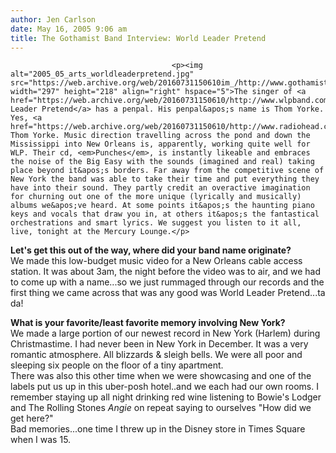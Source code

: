 ```yaml
---
author: Jen Carlson
date: May 16, 2005 9:06 am
title: The Gothamist Band Interview: World Leader Pretend
---
```


	
										<p><img alt="2005_05_arts_worldleaderpretend.jpg" src="https://web.archive.org/web/20160731150610im_/http://www.gothamist.com/images/2005_05_arts_worldleaderpretend.jpg" width="297" height="218" align="right" hspace="5">The singer of <a href="https://web.archive.org/web/20160731150610/http://www.wlpband.com/">World Leader Pretend</a> has a penpal. His penpal&apos;s name is Thom Yorke. Yes, <a href="https://web.archive.org/web/20160731150610/http://www.radiohead.com/">that</a> Thom Yorke. Music direction travelling across the pond and down the Mississippi into New Orleans is, apparently, working quite well for WLP. Their cd, <em>Punches</em>, is instantly likeable and embraces the noise of the Big Easy with the sounds (imagined and real) taking place beyond it&apos;s borders. Far away from the competitive scene of New York the band was able to take their time and put everything they have into their sound. They partly credit an overactive imagination for churning out one of the more unique (lyrically and musically) albums we&apos;ve heard. At some points it&apos;s the haunting piano keys and vocals that draw you in, at others it&apos;s the fantastical orchestrations and smart lyrics. We suggest you listen to it all, live, tonight at the Mercury Lounge.</p>

<p><b>Let&apos;s get this out of the way, where did your band name originate?</b><br>
We made this low-budget music video for a New Orleans cable access station. It was about 3am, the night before the video was to air, and we had to come up with a name...so we just rummaged through our records and the first thing we came across that was any good was World Leader Pretend...ta da!</p>

<p><b>What is your favorite/least favorite memory involving New York?</b><br>
We made a large portion of our newest record in New York (Harlem) during Christmastime. I had never been in New York in December. It was a very romantic atmosphere. All blizzards &amp; sleigh bells. We were all poor and sleeping six people on the floor of a tiny apartment.<br>
There was also this other time when we were showcasing and one of the labels put us up in this uber-posh hotel..and we each had our own rooms. I remember staying up all night drinking red wine listening to Bowie&apos;s Lodger and The Rolling Stones <em>Angie</em> on repeat saying to ourselves &quot;How did we get here?&quot;<br>
Bad memories...one time I threw up in the Disney store in Times Square when I was 15.</p>					
										
									
				